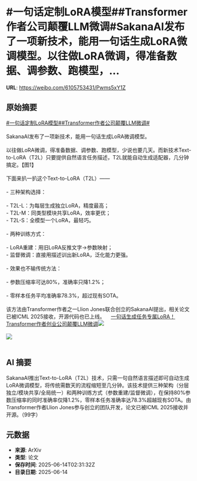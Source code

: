 # #一句话定制LoRA模型##Transformer作者公司颠覆LLM微调#SakanaAI发布了一项新技术，能用一句话生成LoRA微调模型。以往做LoRA微调，得准备数据、调参数、跑模型，...

**URL**: https://weibo.com/6105753431/Pwms5xY1Z

## 原始摘要

<a href="https://m.weibo.cn/search?containerid=231522type%3D1%26t%3D10%26q%3D%23%E4%B8%80%E5%8F%A5%E8%AF%9D%E5%AE%9A%E5%88%B6LoRA%E6%A8%A1%E5%9E%8B%23&amp;extparam=%23%E4%B8%80%E5%8F%A5%E8%AF%9D%E5%AE%9A%E5%88%B6LoRA%E6%A8%A1%E5%9E%8B%23" data-hide=""><span class="surl-text">#一句话定制LoRA模型#</span></a><a href="https://m.weibo.cn/search?containerid=231522type%3D1%26t%3D10%26q%3D%23Transformer%E4%BD%9C%E8%80%85%E5%85%AC%E5%8F%B8%E9%A2%A0%E8%A6%86LLM%E5%BE%AE%E8%B0%83%23&amp;extparam=%23Transformer%E4%BD%9C%E8%80%85%E5%85%AC%E5%8F%B8%E9%A2%A0%E8%A6%86LLM%E5%BE%AE%E8%B0%83%23" data-hide=""><span class="surl-text">#Transformer作者公司颠覆LLM微调#</span></a><br><br>SakanaAI发布了一项新技术，能用一句话生成LoRA微调模型。<br><br>以往做LoRA微调，得准备数据、调参数、跑模型，少说也要几天。而新技术Text-to-LoRA（T2L）只要提供自然语言任务描述，T2L就能自动生成适配器，几分钟搞定。【图1】<br><br>下面来扒一扒这个Text-to-LoRA（T2L）——<br><br>- 三种架构选择：<br>    <br>  - T2L-L：为每层生成独立LoRA，精度最高；<br>  - T2L-M：同类型模块共享LoRA，效率更优；<br>  - T2L-S：全模型一个LoRA，最轻巧。<br>  <br>- 两种训练方式：<br>    <br>  - LoRA重建：用旧LoRA反推文字-&gt;参数映射；<br>  - 监督微调：直接用描述训出新LoRA，泛化能力更强。<br>  <br>- 效果也不输传统方法：<br>    <br>  - 参数压缩率可达80%，准确率只降1.2%；<br>  <br>  - 零样本任务平均准确率78.3%，超过现有SOTA。<br>  <br>该方法由Transformer作者之一Llion Jones联合创立的SakanaAI提出，相关论文已被ICML 2025接收，开源代码也已上线。<a href="https://weibo.cn/sinaurl?u=https%3A%2F%2Fmp.weixin.qq.com%2Fs%2FL-hI-HD8Z8cMD_ZV5gc9QQ" data-hide=""><span class="url-icon"><img style="width: 1rem;height: 1rem" src="https://h5.sinaimg.cn/upload/2015/09/25/3/timeline_card_small_web_default.png" referrerpolicy="no-referrer"></span><span class="surl-text">一句话生成任务专属LoRA！Transformer作者创业公司颠覆LLM微调</span></a><img style="" src="https://tvax3.sinaimg.cn/large/006Fd7o3gy1i2dtyba5hmg30u00dcaqx.gif" referrerpolicy="no-referrer"><br><br><img style="" src="https://tvax4.sinaimg.cn/large/006Fd7o3gy1i2dtycou92j30u00jpqa6.jpg" referrerpolicy="no-referrer"><br><br>

## AI 摘要

SakanaAI推出Text-to-LoRA（T2L）技术，只需一句自然语言描述即可自动生成LoRA微调模型，将传统需数天的流程缩短至几分钟。该技术提供三种架构（分层独立/模块共享/全局统一）和两种训练方式（参数重建/监督微调），在保持80%参数压缩率的同时准确率仅降1.2%，零样本任务准确率达78.3%超越现有SOTA。由Transformer作者Llion Jones参与创立的团队开发，论文已被ICML 2025接收并开源。（99字）

## 元数据

- **来源**: ArXiv
- **类型**: 论文
- **保存时间**: 2025-06-14T02:31:32Z
- **目录日期**: 2025-06-14

